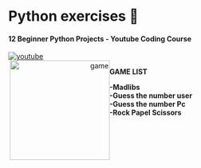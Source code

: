 <h1>Python exercises 🐍</h1>
<h4 align="left">12 Beginner Python Projects - Youtube Coding Course </h4>
<a href="https://www.youtube.com/watch?v=8ext9G7xspg&list=LL&index=12"><img alt="youtube" src="https://img.shields.io/badge/YouTube-FF0000?style=for-the-badge&logo=youtube&logoColor=white"></a>
<br>
<div style="display:flex">
<div align="right">
<img alt="game" src="https://m.media-amazon.com/images/I/61MG5AeRIaL.png" width="200" height="200" align="right">
</div>
<div align="left">
<p><b>GAME LIST</B></P>
<p><b>-Madlibs</b><br>
<b>-Guess the number user</b><br>
<b>-Guess the number Pc</b><br>
<b>-Rock Papel Scissors</b><br>
</p>
</div>
</div>
